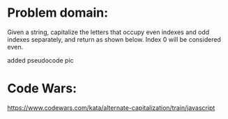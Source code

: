# Problem domain:

Given a string, capitalize the letters that occupy even indexes and odd indexes separately, and return as shown below. Index 0 will be considered even.

added pseudocode pic

# Code Wars:
https://www.codewars.com/kata/alternate-capitalization/train/javascript 
